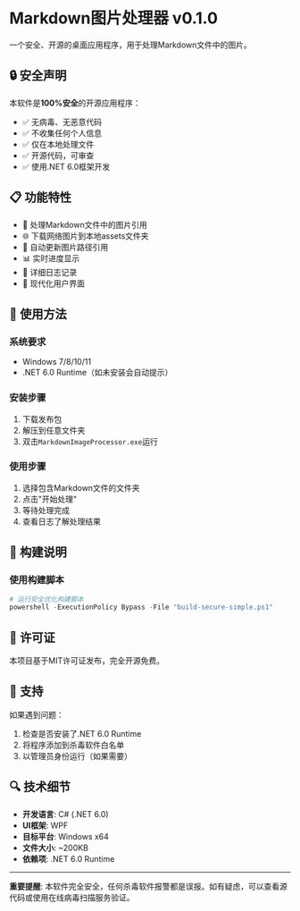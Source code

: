 # Markdown图片处理器 v0.1.0

一个安全、开源的桌面应用程序，用于处理Markdown文件中的图片。

## 🔒 安全声明

本软件是**100%安全**的开源应用程序：
- ✅ 无病毒、无恶意代码
- ✅ 不收集任何个人信息
- ✅ 仅在本地处理文件
- ✅ 开源代码，可审查
- ✅ 使用.NET 6.0框架开发

## 📋 功能特性

- 📁 处理Markdown文件中的图片引用
- 🌐 下载网络图片到本地assets文件夹
- 🔄 自动更新图片路径引用
- 📊 实时进度显示
- 📝 详细日志记录
- 🎨 现代化用户界面

## 🚀 使用方法

### 系统要求
- Windows 7/8/10/11
- .NET 6.0 Runtime（如未安装会自动提示）

### 安装步骤
1. 下载发布包
2. 解压到任意文件夹
3. 双击`MarkdownImageProcessor.exe`运行

### 使用步骤
1. 选择包含Markdown文件的文件夹
2. 点击"开始处理"
3. 等待处理完成
4. 查看日志了解处理结果

## 🔧 构建说明

### 使用构建脚本

```powershell
# 运行安全优化构建脚本
powershell -ExecutionPolicy Bypass -File "build-secure-simple.ps1"
```

## 📄 许可证

本项目基于MIT许可证发布，完全开源免费。

## 🤝 支持

如果遇到问题：
1. 检查是否安装了.NET 6.0 Runtime
2. 将程序添加到杀毒软件白名单
3. 以管理员身份运行（如果需要）

## 🔍 技术细节

- **开发语言**: C# (.NET 6.0)
- **UI框架**: WPF
- **目标平台**: Windows x64
- **文件大小**: ~200KB
- **依赖项**: .NET 6.0 Runtime

---

**重要提醒**: 本软件完全安全，任何杀毒软件报警都是误报。如有疑虑，可以查看源代码或使用在线病毒扫描服务验证。 